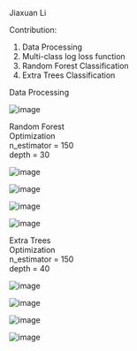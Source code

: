 Jiaxuan Li

Contribution:
  1. Data Processing     
  2. Multi-class log loss function   
  3. Random Forest Classification   
  4. Extra Trees Classification   

Data Processing

![image](https://user-images.githubusercontent.com/37093162/126872947-aefed9fe-6a0a-488f-84ca-a4a12b8229fe.png)



Random Forest      
  Optimization      
    n_estimator = 150   
    depth = 30   


![image](https://user-images.githubusercontent.com/37093162/126872707-e3549708-93ae-4d0a-b57c-9275e4504582.png)

![image](https://user-images.githubusercontent.com/37093162/126872715-fbf6c25e-b502-42b2-b37a-3c4318d43ddf.png)

![image](https://user-images.githubusercontent.com/37093162/126872724-aa033d49-45bd-4f86-b43f-ed37abe7a8a4.png)

![image](https://user-images.githubusercontent.com/37093162/126872728-4512627a-b9da-4b05-bbc6-6d718ad83ab6.png)



Extra Trees        
  Optimization    
  n_estimator = 150   
  depth = 40   

![image](https://user-images.githubusercontent.com/37093162/126874367-9ff79e44-e621-4839-8eeb-5540511fb840.png)

![image](https://user-images.githubusercontent.com/37093162/126874358-835706f7-e62a-454f-ba7f-7e372560bab6.png)

![image](https://user-images.githubusercontent.com/37093162/126874343-4a2acff9-e93d-4cac-8c83-b0c7a5d027ac.png)

![image](https://user-images.githubusercontent.com/37093162/126874334-6a13ec2e-0152-45f1-ba8f-970d57c94fd3.png)

